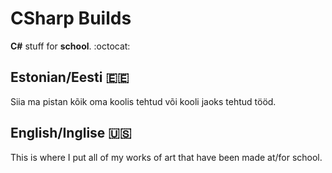 # CSharp Builds
__C#__ stuff for __school__.  :octocat:
## **Estonian/Eesti** :estonia:

Siia ma pistan kõik oma koolis tehtud või kooli jaoks tehtud tööd.
## **English/Inglise** :us:

This is where I put all of my works of art that have been made at/for school.
